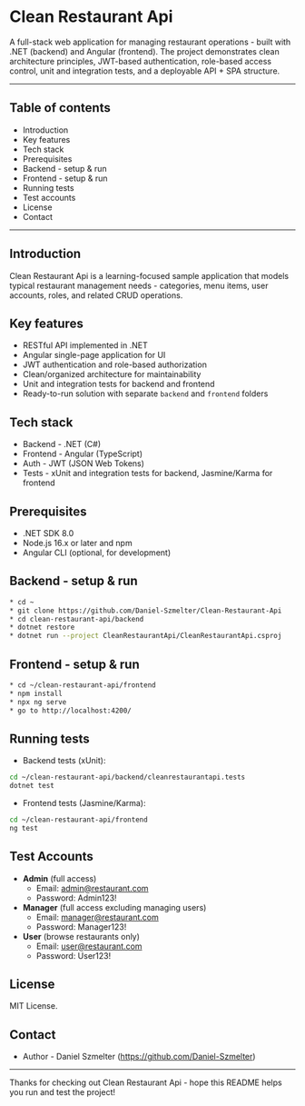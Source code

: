 # Clean Restaurant Api

A full-stack web application for managing restaurant operations - built with .NET (backend) and Angular (frontend). The project demonstrates clean architecture principles, JWT-based authentication, role-based access control, unit and integration tests, and a deployable API + SPA structure.

---

## Table of contents

* Introduction
* Key features
* Tech stack
* Prerequisites
* Backend - setup & run
* Frontend - setup & run
* Running tests
* Test accounts
* License
* Contact

---

## Introduction

Clean Restaurant Api is a learning-focused sample application that models typical restaurant management needs - categories, menu items, user accounts, roles, and related CRUD operations.

## Key features

* RESTful API implemented in .NET
* Angular single-page application for UI
* JWT authentication and role-based authorization
* Clean/organized architecture for maintainability
* Unit and integration tests for backend and frontend
* Ready-to-run solution with separate `backend` and `frontend` folders

## Tech stack

* Backend - .NET (C#)
* Frontend - Angular (TypeScript)
* Auth - JWT (JSON Web Tokens)
* Tests - xUnit and integration tests for backend, Jasmine/Karma for frontend

## Prerequisites

* .NET SDK 8.0
* Node.js 16.x or later and npm
* Angular CLI (optional, for development)

## Backend - setup & run

```bash
* cd ~
* git clone https://github.com/Daniel-Szmelter/Clean-Restaurant-Api
* cd clean-restaurant-api/backend
* dotnet restore
* dotnet run --project CleanRestaurantApi/CleanRestaurantApi.csproj
```

## Frontend - setup & run

```bash
* cd ~/clean-restaurant-api/frontend
* npm install
* npx ng serve
* go to http://localhost:4200/
```

## Running tests

* Backend tests (xUnit):

```bash
cd ~/clean-restaurant-api/backend/cleanrestaurantapi.tests
dotnet test
```

* Frontend tests (Jasmine/Karma):

```bash
cd ~/clean-restaurant-api/frontend
ng test
```

## Test Accounts

- **Admin** (full access)
  - Email: admin@restaurant.com
  - Password: Admin123!
- **Manager** (full access excluding managing users)
  - Email: manager@restaurant.com
  - Password: Manager123!
- **User** (browse restaurants only)
  - Email: user@restaurant.com
  - Password: User123!

## License

MIT License.

## Contact

* Author - Daniel Szmelter (https://github.com/Daniel-Szmelter)

---

Thanks for checking out Clean Restaurant Api - hope this README helps you run and test the project!
